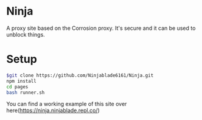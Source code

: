 # Ninja
A proxy site based on the Corrosion proxy. It's secure and it can be used to unblock things.


# Setup
``` bash
$git clone https://github.com/Ninjablade6161/Ninja.git
npm install
cd pages
bash runner.sh
```
You can find a working example of this site over here(https://ninja.ninjablade.repl.co/)


